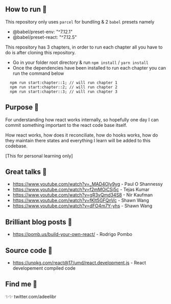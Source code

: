 ## How to run 🌋

This repository only uses `parcel` for bundling & 2 `babel` presets namely

- @babel/preset-env: "^7.12.1"
- @babel/preset-react: "^7.12.5"

This repository has 3 chapters, in order to run each chapter all you have to do
is after cloning this repository.

- Go in your folder root directory & run `npm install` / `yarn install`
- Once the dependencies have been installed to run each chapter you can run the
command below

```code
  npm run start:chapter::1; // will run chapter 1
  npm run start:chapter::2; // will run chapter 2
  npm run start:chapter::3; // will run chapter 3
```

## Purpose 🦮

For understanding how react works internally, so hopefully one day I can commit
something important to the react code base itself.

How react works, how does it reconciliate, how do hooks works, how do they maintain
there states and everything I learn will be added to this codebase.

[This for personal learning only]

## Great talks 🐤

- https://www.youtube.com/watch?v=_MAD4Oly9yg - Paul O Shannessy
- https://www.youtube.com/watch?v=f2mMOiCSj5c - Tejas Kumar
- https://www.youtube.com/watch?v=gR3vQmd34S8 - Nir Kaufman
- https://www.youtube.com/watch?v=fKlt5GFQnVc - Shawn Wang
- https://www.youtube.com/watch?v=dFO4m7Y-yhs - Shawn Wang

## Brilliant blog posts 🐐

- https://pomb.us/build-your-own-react/ - Rodrigo Pombo

## Source code 🦜

- https://unpkg.com/react@17/umd/react.development.js - React developement compiled code

## Find me 🐌

✨✨ twitter.com/adeelibr
